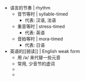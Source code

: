 - 语言的节奏 | rhythm
	- 音节等时 | syllable-timed
		- 代表: 汉语, 法语
	- 重音等时 | stress-timed
		- 代表: 英语
	- 音拍等时 | mora-timed
		- 代表: 日语
- 英语的[[弱读]] | English weak form
	- 用 /ə/ 来代替一些元音
	- 常用, 少音节的虚词
	-
	-